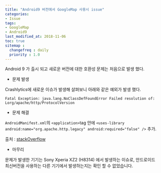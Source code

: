 ```yaml
---
title: "Android9 버전에서 GoogleMap 사용시 issue"
categories: 
- Issue
tags:
- GoogleMap
- Android9
last_modified_at: 2018-11-06
toc: true
sitemap :
  changefreq : daily
  priority : 1.0
---
```


Android 9 가 출시 되고 새로운 버전에 대한 호환성 문제는 처음으로 발생 했다.

- 문제 발생

Crashlytics에 새로운 이슈가 발생해 살펴보니 아래와 같은 예외가 발생 했다.

`Fatal Exception: java.lang.NoClassDefFoundError Failed resolution of: Lorg/apache/http/ProtocolVersion`

- 문제 해결

`AndroidManifest.xml`의 `<application>`tag 안에 `<uses-library android:name="org.apache.http.legacy" android:required="false" />` 추가.

출처 : [stackOverflow](https://stackoverflow.com/questions/50461881/java-lang-noclassdeffounderrorfailed-resolution-of-lorg-apache-http-protocolve)

- 마무리

문제가 발생한 기기는 Sony Xperia XZ2 (H8314) 에서 발생하는 이슈로, 안드로이드 최신버전을 사용하는 다른 기기에서 발생하는지는 확인 할 수 없었습니다.